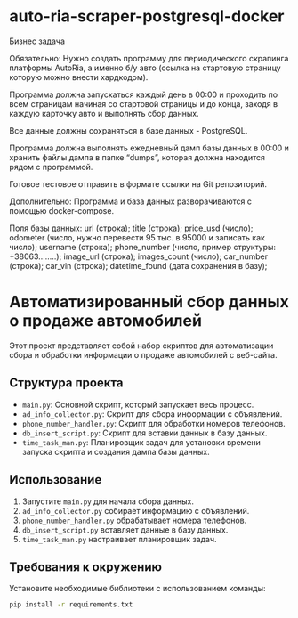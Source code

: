 # auto-ria-scraper-postgresql-docker

Бизнес задача

Обязательно:
Нужно создать программу для периодического скрапинга платформы AutoRia, а именно б/у авто (ссылка на стартовую страницу которую можно внести хардкодом).

Программа должна запускаться каждый день в 00:00 и проходить по всем страницам начиная со стартовой страницы и до конца, заходя в каждую карточку авто и выполнять сбор данных.

Все данные должны сохраняться в базе данных - PostgreSQL.

Программа должна выполнять ежедневный дамп базы данных в 00:00 и хранить файлы дампа в папке “dumps”, которая должна находится рядом с программой.

Готовое тестовое отправить в формате ссылки на Git репозиторий.

Дополнительно: 
Программа и база данных разворачиваются с помощью docker-compose.

Поля базы данных:
url (строка);
title (строка);
price_usd (число);
odometer (число, нужно перевести 95 тыс. в 95000 и записать как число);
username (строка);
phone_number (число, пример структуры: +38063……..);
image_url (строка);
images_count (число);
car_number (строка);
car_vin (строка);
datetime_found (дата сохранения в базу);





# Автоматизированный сбор данных о продаже автомобилей

Этот проект представляет собой набор скриптов для автоматизации сбора и обработки информации о продаже автомобилей с веб-сайта.

## Структура проекта

- `main.py`: Основной скрипт, который запускает весь процесс.
- `ad_info_collector.py`: Скрипт для сбора информации с объявлений.
- `phone_number_handler.py`: Скрипт для обработки номеров телефонов.
- `db_insert_script.py`: Скрипт для вставки данных в базу данных.
- `time_task_man.py`: Планировщик задач для установки времени запуска скрипта и создания дампа базы данных.

## Использование

1. Запустите `main.py` для начала сбора данных.
2. `ad_info_collector.py` собирает информацию с объявлений.
3. `phone_number_handler.py` обрабатывает номера телефонов.
4. `db_insert_script.py` вставляет данные в базу данных.
5. `time_task_man.py` настраивает планировщик задач.

## Требования к окружению

Установите необходимые библиотеки с использованием команды:

```bash
pip install -r requirements.txt



